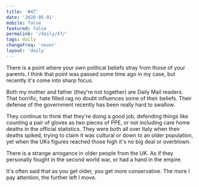 ```yaml
---
title: '#47'
date: '2020-05-01'
mobile: false
featured: false
permalink: '/daily/47/'
tags: daily
changeFreq: 'never'
layout: 'daily'
---
```


There is a point where your own political beliefs stray from those of your parents. I think that point was passed some time ago in my case, but recently it's come into sharp focus.

Both my mother and father (they're not together) are Daily Mail readers. That horrific, hate filled rag no doubt influences some of their beliefs. Their defense of the government recently has been really hard to swallow.

They continue to think that they're doing a good job, defending things like counting a pair of gloves as two pieces of PPE, or not including care home deaths in the official statistics. They were both all over Italy when their deaths spiked, trying to claim it was cultural or down to an older population, yet when the UKs figures reached those high it's no big deal or overblown.

There is a strange arrogance in older people from the UK. As if they personally fought in the second world war, or had a hand in the empire.

It's often said that as you get older, you get more conservative. The more I pay attention, the further left I move.

